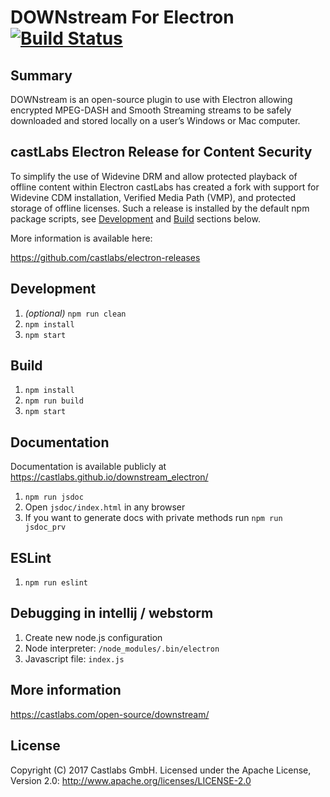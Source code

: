 # DOWNstream For Electron [![Build Status](https://travis-ci.org/castlabs/downstream_electron.svg?branch=master)](https://travis-ci.org/castlabs/downstream_electron)

## Summary

DOWNstream is an open-source plugin to use with Electron allowing encrypted MPEG-DASH and Smooth Streaming streams to be safely downloaded and stored locally on a user’s Windows or Mac computer.

## castLabs Electron Release for Content Security

To simplify the use of Widevine DRM and allow protected playback of offline content within Electron castLabs has created a fork with support for Widevine CDM installation, Verified Media Path (VMP), and protected storage of offline licenses. Such a release is installed by the default npm package scripts, see [Development](#development) and [Build](#build) sections below.

More information is available here:

https://github.com/castlabs/electron-releases

## Development

1. *(optional)* `npm run clean`
2. `npm install`
3. `npm start`

## Build

1. `npm install`
2. `npm run build`
3. `npm start`

## Documentation 
Documentation is available publicly at 
https://castlabs.github.io/downstream_electron/

1. `npm run jsdoc`
2. Open `jsdoc/index.html` in any browser
3. If you want to generate docs with private methods run `npm run jsdoc_prv`

## ESLint 
1. `npm run eslint`

## Debugging in intellij / webstorm
1. Create new node.js configuration
2. Node interpreter: `/node_modules/.bin/electron`
3. Javascript file: `index.js`

## More information
https://castlabs.com/open-source/downstream/

## License
Copyright (C) 2017 Castlabs GmbH.
Licensed under the Apache License, Version 2.0: http://www.apache.org/licenses/LICENSE-2.0
